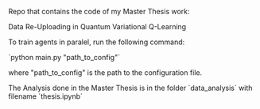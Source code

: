 Repo that contains the code of my Master Thesis work:

Data Re-Uploading in Quantum Variational Q-Learning

To train agents in paralel, run the following command:

´python main.py "path_to_config"´

where "path_to_config" is the path to the configuration file.

The Analysis done in the Master Thesis is in the folder ´data_analysis´ with filename ´thesis.ipynb´
